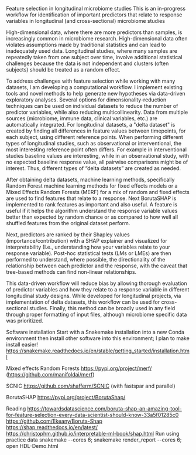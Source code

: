 Feature selection in longitudinal microbiome studies
This is an in-progress workflow for identification of important predictors that relate to response variables in longitudinal (and cross-sectional) microbiome studies

High-dimensional data, where there are more predictors than samples, is increasingly common in microbiome research. High-dimensional data often violates assumptions made by traditional statistics and can lead to inadequately used data. Longitudinal studies, where many samples are repeatedly taken from one subject over time, involve additional statistical challenges because the data is not independent and clusters (often subjects) should be treated as a random effect.

To address challenges with feature selection while working with many datasets, I am developing a computational workflow. I implement existing tools and novel methods to help generate new hypotheses via data-driven exploratory analyses. Several options for dimensionality-reduction techniques can be used on individual datasets to reduce the number of predictor variables, while also reducing multicollinearity. Data from multiple sources (microbiome, immune data, clinical variables, etc.) are automatically integrated. For longitudinal datasets, a "delta dataset" is created by finding all differences in feature values between timepoints, for each subject, using different reference points. When performing different types of longitudinal studies, such as observational or interventional, the most interesting reference point often differs. For example in interventional studies baseline values are interesting, while in an observational study, with no expected baseline response value, all pairwise comparisons might be of interest. Thus, different types of “delta datasets” are created as needed.

After obtaining delta datasets, machine learning methods, specifically Random Forest machine learning methods for fixed effects models or a Mixed Effects Random Forests (MERF) for a mix of random and fixed effects are used to find features that relate to a response. Next BorutaSHAP is implemented to rank features as important and also useful. A feature is useful if it helps the algorithm understand the response variable values better than expected by random chance or as compared to how well all shuffled features from the original dataset perform.

Next, predictors are ranked by their Shapley values (importance/contribution) with a SHAP explainer and visualized for interpretability (I.e., understanding how your variables relate to your response variable). Post-hoc statistical tests (LMs or LMEs) are then performed to understand, where possible, the directionality of the relationship between each predictor and the response, with the caveat that tree-based methods can find non-linear relationships.

This data-driven workflow will reduce bias by allowing thorough evaluation of predictor variables and how they relate to a response variable in different longitudinal study designs. While developed for longitudinal projects, via implementation of delta datasets, this workflow can be used for cross-sectional studies. Finally, this method can be broadly used in any field through proper formatting of input files, although microbiome specific data was prioritized.

Software installation
Start with a Snakemake installation into a new Conda environment then install other software into this environment; I plan to make install easier!
https://snakemake.readthedocs.io/en/stable/getting_started/installation.html

Mixed effects Random Forests
https://pypi.org/project/merf/ (https://github.com/manifoldai/merf)

SCNIC
https://github.com/shafferm/SCNIC (with fastspar and parallel)

BorutaSHAP
https://pypi.org/project/BorutaShap/

Reading
https://towardsdatascience.com/boruta-shap-an-amazing-tool-for-feature-selection-every-data-scientist-should-know-33a5f01285c0
https://github.com/Ekeany/Boruta-Shap
https://shap.readthedocs.io/en/latest/
https://christophm.github.io/interpretable-ml-book/shap.html
Run using practice data
snakemake --cores 6; snakemake render_report --cores 6; open HDL-Demo.html
